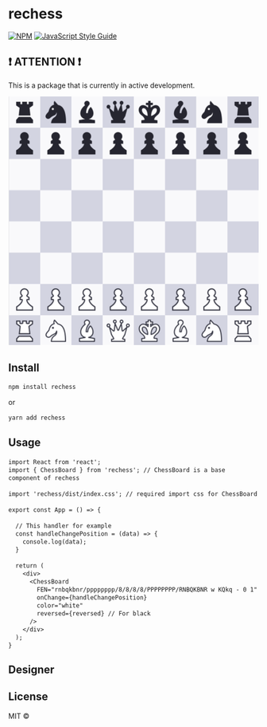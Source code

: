 # rechess

[![NPM](https://img.shields.io/npm/v/rechess.svg)](https://www.npmjs.com/package/rechess) [![JavaScript Style Guide](https://img.shields.io/badge/code_style-standard-brightgreen.svg)](https://standardjs.com)

## ❗️ ATTENTION ❗️
This is a package that is currently in active development.

![example](https://github.com/skilldill/rechess/blob/master/blob/ChessBoard.png?raw=true)

## Install

```bash
npm install rechess
```

or

```bash
yarn add rechess
```

## Usage
```tsx
import React from 'react';
import { ChessBoard } from 'rechess'; // ChessBoard is a base component of rechess

import 'rechess/dist/index.css'; // required import css for ChessBoard

export const App = () => {

  // This handler for example 
  const handleChangePosition = (data) => {
    console.log(data);
  }

  return (
    <div>
      <ChessBoard 
        FEN="rnbqkbnr/pppppppp/8/8/8/8/PPPPPPPP/RNBQKBNR w KQkq - 0 1"
        onChange={handleChangePosition}
        color="white"
        reversed={reversed} // For black
      />
    </div>
  );
}
```

## Designer

## License

MIT © [](https://github.com/)